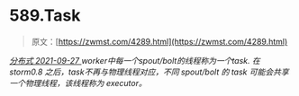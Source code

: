 <!--yml
category: 未分类
date: 0001-01-01 00:00:00
-->

# 589.Task

> 原文：[https://zwmst.com/4289.html](https://zwmst.com/4289.html)

   [ *分布式* ](https://zwmst.com/%e5%88%86%e5%b8%83%e5%bc%8f)*[ <time datetime="2021-09-28T01:08:21+08:00"> 2021-09-27 </time> ](https://zwmst.com/4289.html)  worker中每一个spout/bolt的线程称为一个task. 在storm0.8 之后，task不再与物理线程对应，不同 spout/bolt 的 task 可能会共享一个物理线程，该线程称为 executor。*